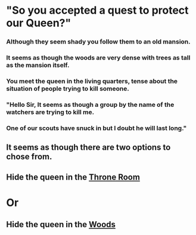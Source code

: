 # "So you accepted a quest to protect our Queen?"
### Although they seem shady you follow them to an old mansion.
### It seems as though the woods are very dense with trees as tall as the mansion itself.
### You meet the queen in the living quarters, tense about the situation of people trying to kill someone.
### "Hello Sir, It seems as though a group by the name of the watchers are trying to kill me. 
### One of our scouts have snuck in but I doubt he will last long."
## It seems as though there are two options to chose from.
## Hide the queen in the [Throne Room](../throne/throne-room.md)
# Or
## Hide the queen in the [Woods](../woods/ambush.md)